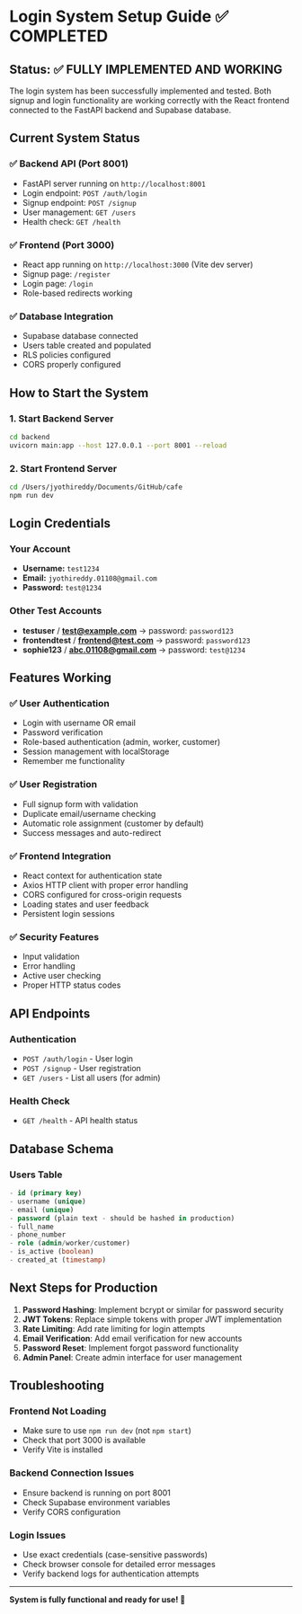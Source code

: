 # Login System Setup Guide ✅ COMPLETED

## Status: ✅ FULLY IMPLEMENTED AND WORKING

The login system has been successfully implemented and tested. Both signup and login functionality are working correctly with the React frontend connected to the FastAPI backend and Supabase database.

## Current System Status

### ✅ Backend API (Port 8001)
- FastAPI server running on `http://localhost:8001`
- Login endpoint: `POST /auth/login`
- Signup endpoint: `POST /signup`
- User management: `GET /users`
- Health check: `GET /health`

### ✅ Frontend (Port 3000)
- React app running on `http://localhost:3000` (Vite dev server)
- Signup page: `/register`
- Login page: `/login`
- Role-based redirects working

### ✅ Database Integration
- Supabase database connected
- Users table created and populated
- RLS policies configured
- CORS properly configured

## How to Start the System

### 1. Start Backend Server
```bash
cd backend
uvicorn main:app --host 127.0.0.1 --port 8001 --reload
```

### 2. Start Frontend Server
```bash
cd /Users/jyothireddy/Documents/GitHub/cafe
npm run dev
```

## Login Credentials

### Your Account
- **Username:** `test1234`
- **Email:** `jyothireddy.01108@gmail.com`
- **Password:** `test@1234`

### Other Test Accounts
- **testuser** / **test@example.com** → password: `password123`
- **frontendtest** / **frontend@test.com** → password: `password123`
- **sophie123** / **abc.01108@gmail.com** → password: `test@1234`

## Features Working

### ✅ User Authentication
- Login with username OR email
- Password verification
- Role-based authentication (admin, worker, customer)
- Session management with localStorage
- Remember me functionality

### ✅ User Registration
- Full signup form with validation
- Duplicate email/username checking
- Automatic role assignment (customer by default)
- Success messages and auto-redirect

### ✅ Frontend Integration
- React context for authentication state
- Axios HTTP client with proper error handling
- CORS configured for cross-origin requests
- Loading states and user feedback
- Persistent login sessions

### ✅ Security Features
- Input validation
- Error handling
- Active user checking
- Proper HTTP status codes

## API Endpoints

### Authentication
- `POST /auth/login` - User login
- `POST /signup` - User registration
- `GET /users` - List all users (for admin)

### Health Check
- `GET /health` - API health status

## Database Schema

### Users Table
```sql
- id (primary key)
- username (unique)
- email (unique)
- password (plain text - should be hashed in production)
- full_name
- phone_number
- role (admin/worker/customer)
- is_active (boolean)
- created_at (timestamp)
```

## Next Steps for Production

1. **Password Hashing**: Implement bcrypt or similar for password security
2. **JWT Tokens**: Replace simple tokens with proper JWT implementation
3. **Rate Limiting**: Add rate limiting for login attempts
4. **Email Verification**: Add email verification for new accounts
5. **Password Reset**: Implement forgot password functionality
6. **Admin Panel**: Create admin interface for user management

## Troubleshooting

### Frontend Not Loading
- Make sure to use `npm run dev` (not `npm start`)
- Check that port 3000 is available
- Verify Vite is installed

### Backend Connection Issues
- Ensure backend is running on port 8001
- Check Supabase environment variables
- Verify CORS configuration

### Login Issues
- Use exact credentials (case-sensitive passwords)
- Check browser console for detailed error messages
- Verify backend logs for authentication attempts

---

**System is fully functional and ready for use! 🎉** 